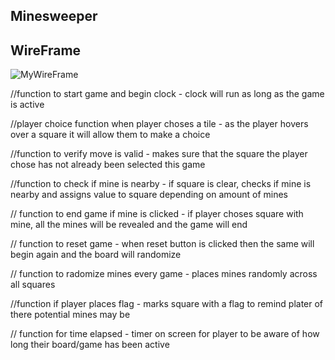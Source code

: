 ## Minesweeper

## WireFrame

![MyWireFrame](https://i.imgur.com/DXwo56y.png)

//function to start game and begin clock - clock will run as long as the game is active

//player choice function when player choses a tile - as the player hovers over a square it will allow them to make a choice

//function to verify move is valid - makes sure that the square the player chose has not already been selected this game

//function to check if mine is nearby - if square is clear, checks if mine is nearby and assigns value to square depending on amount of mines

// function to end game if mine is clicked - if player choses square with mine, all the mines will be revealed and the game will end

// function to reset game - when reset button is clicked then the same will begin again and the board will randomize

// function to radomize mines every game - places mines randomly across all squares

//function if player places flag - marks square with a flag to remind plater of there potential mines may be

// function for time elapsed - timer on screen for player to be aware of how long their board/game has been active
